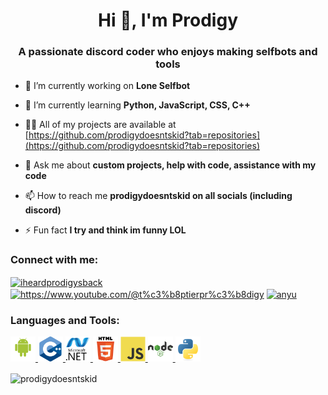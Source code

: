 <h1 align="center">Hi 👋, I'm Prodigy</h1>
<h3 align="center">A passionate discord coder who enjoys making selfbots and tools</h3>

- 🔭 I’m currently working on **Lone Selfbot**

- 🌱 I’m currently learning **Python, JavaScript, CSS, C++**

- 👨‍💻 All of my projects are available at [https://github.com/prodigydoesntskid?tab=repositories](https://github.com/prodigydoesntskid?tab=repositories)

- 💬 Ask me about **custom projects, help with code, assistance with my code**

- 📫 How to reach me **prodigydoesntskid on all socials (including discord)**

- ⚡ Fun fact **I try and think im funny LOL**

<h3 align="left">Connect with me:</h3>
<p align="left">
<a href="https://instagram.com/iheardprodigysback" target="blank"><img align="center" src="https://raw.githubusercontent.com/rahuldkjain/github-profile-readme-generator/master/src/images/icons/Social/instagram.svg" alt="iheardprodigysback" height="30" width="40" /></a>
<a href="https://www.youtube.com/c/https://www.youtube.com/@t%c3%b8ptierpr%c3%b8digy" target="blank"><img align="center" src="https://raw.githubusercontent.com/rahuldkjain/github-profile-readme-generator/master/src/images/icons/Social/youtube.svg" alt="https://www.youtube.com/@t%c3%b8ptierpr%c3%b8digy" height="30" width="40" /></a>
<a href="https://discord.gg/anyu" target="blank"><img align="center" src="https://raw.githubusercontent.com/rahuldkjain/github-profile-readme-generator/master/src/images/icons/Social/discord.svg" alt="anyu" height="30" width="40" /></a>
</p>

<h3 align="left">Languages and Tools:</h3>
<p align="left"> <a href="https://developer.android.com" target="_blank" rel="noreferrer"> <img src="https://raw.githubusercontent.com/devicons/devicon/master/icons/android/android-original-wordmark.svg" alt="android" width="40" height="40"/> </a> <a href="https://www.w3schools.com/cpp/" target="_blank" rel="noreferrer"> <img src="https://raw.githubusercontent.com/devicons/devicon/master/icons/cplusplus/cplusplus-original.svg" alt="cplusplus" width="40" height="40"/> </a> <a href="https://dotnet.microsoft.com/" target="_blank" rel="noreferrer"> <img src="https://raw.githubusercontent.com/devicons/devicon/master/icons/dot-net/dot-net-original-wordmark.svg" alt="dotnet" width="40" height="40"/> </a> <a href="https://www.w3.org/html/" target="_blank" rel="noreferrer"> <img src="https://raw.githubusercontent.com/devicons/devicon/master/icons/html5/html5-original-wordmark.svg" alt="html5" width="40" height="40"/> </a> <a href="https://developer.mozilla.org/en-US/docs/Web/JavaScript" target="_blank" rel="noreferrer"> <img src="https://raw.githubusercontent.com/devicons/devicon/master/icons/javascript/javascript-original.svg" alt="javascript" width="40" height="40"/> </a> <a href="https://nodejs.org" target="_blank" rel="noreferrer"> <img src="https://raw.githubusercontent.com/devicons/devicon/master/icons/nodejs/nodejs-original-wordmark.svg" alt="nodejs" width="40" height="40"/> </a> <a href="https://www.python.org" target="_blank" rel="noreferrer"> <img src="https://raw.githubusercontent.com/devicons/devicon/master/icons/python/python-original.svg" alt="python" width="40" height="40"/> </a> </p>

<p><img align="center" src="https://github-readme-stats.vercel.app/api/top-langs?username=prodigydoesntskid&show_icons=true&locale=en&layout=compact" alt="prodigydoesntskid" /></p>

